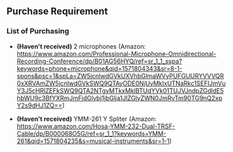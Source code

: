 ## Purchase Requirement

### List of Purchasing
  * __(Haven't received)__ 2 microphones (Amazon: https://www.amazon.com/Professional-Microphone-Omnidirectional-Recording-Conference/dp/B01AG56HYQ/ref=sr_1_1_sspa?keywords=phone+microphone&qid=1571804343&sr=8-1-spons&psc=1&spLa=ZW5jcnlwdGVkUXVhbGlmaWVyPUFGUURYVVVQR0xXRVAmZW5jcnlwdGVkSWQ9QTAyODE0NjUyMkIxUTNaRkc1SEFIJmVuY3J5cHRlZEFkSWQ9QTA2NTgyMTkxMklBTUdYVk01TUJVJndpZGdldE5hbWU9c3BfYXRmJmFjdGlvbj1jbGlja1JlZGlyZWN0JmRvTm90TG9nQ2xpY2s9dHJ1ZQ==)
  
  * __(Haven't received)__ YMM-261 Y Spliter (Amazon: https://www.amazon.com/Hosa-YMM-232-Dual-TRSF-Cable/dp/B000068O5G/ref=sr_1_1?keywords=YMM-261&qid=1571804235&s=musical-instruments&sr=1-1)
